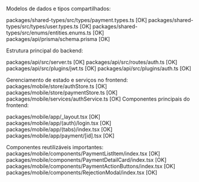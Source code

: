 Modelos de dados e tipos compartilhados:

packages/shared-types/src/types/payment.types.ts [OK]
packages/shared-types/src/types/user.types.ts [OK]
packages/shared-types/src/enums/entities.enums.ts [OK]
packages/api/prisma/schema.prisma [OK]

Estrutura principal do backend:

packages/api/src/server.ts [OK]
packages/api/src/routes/auth.ts [OK]
packages/api/src/plugins/jwt.ts [OK]
packages/api/src/plugins/auth.ts [OK]

Gerenciamento de estado e serviços no frontend:
packages/mobile/store/authStore.ts [OK]
packages/mobile/store/paymentStore.ts [OK]
packages/mobile/services/authService.ts [OK]
Componentes principais do frontend:

packages/mobile/app/\_layout.tsx [OK]
packages/mobile/app/(auth)/login.tsx [OK]
packages/mobile/app/(tabs)/index.tsx [OK]
packages/mobile/app/payment/[id].tsx [OK]

Componentes reutilizáveis importantes:
packages/mobile/components/PaymentListItem/index.tsx [OK]
packages/mobile/components/PaymentDetailCard/index.tsx [OK]
packages/mobile/components/PaymentActionButtons/index.tsx [OK]
packages/mobile/components/RejectionModal/index.tsx [OK]
